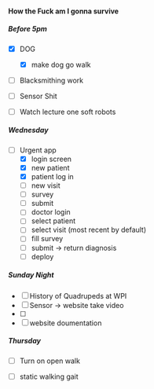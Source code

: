 #### How the Fuck am I gonna survive

##### Before 5pm

- [x] DOG
  - [x] make dog go walk

- [ ] Blacksmithing work

- [ ] Sensor Shit

- [ ] Watch lecture one soft robots


##### Wednesday

- [ ] Urgent app
  - [x] login screen 
  - [x] new patient
  - [x] patient log in 
  - [ ] new visit
  - [ ] survey 
  - [ ] submit
  - [ ] doctor login
  - [ ] select patient
  - [ ] select visit (most recent by default)
  - [ ] fill survey 
  - [ ] submit -> return diagnosis
  - [ ] deploy

##### Sunday Night

- [ ] History of Quadrupeds at WPI 
- [ ] Sensor -> website take video
- [ ] 
- [ ] website doumentation

##### Thursday 

- [ ] Turn on open walk

- [ ] static walking gait 

  
